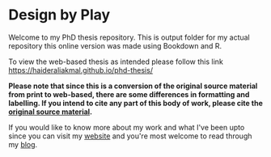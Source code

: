 # Design by Play

Welcome to my PhD thesis repository. This is output folder for my actual repository this online version was made using Bookdown and R.

To view the web-based thesis as intended please follow this link https://haideraliakmal.github.io/phd-thesis/

**Please note that since this is a conversion of the original source material from print to web-based, there are some differences in formatting and labelling. If you intend to cite any part of this body of work, please cite the [original source material](https://doi.org/10.17635/lancaster/thesis/1396).**

If you would like to know more about my work and what I've been upto since you can visit my [website](https://haiderali.co/) and you're most welcome to read through my [blog](https://blog.haiderali.co/).
